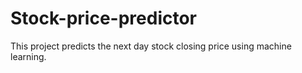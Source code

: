 # Stock-price-predictor
This project predicts the next day stock closing price using machine learning.
